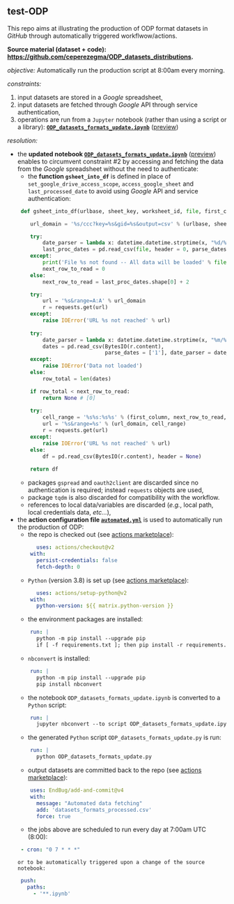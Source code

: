 ## test-ODP

This repo aims at illustrating the production of ODP format datasets in _GitHub_ through automatically triggered workflwow/actions.

**Source material (dataset + code): https://github.com/ceperezegma/ODP_datasets_distributions.**

_objective:_ Automatically run the production script at 8:00am every morning.

_constraints:_
1. input datasets are stored in a _Google_ spreadsheet,
2. input datasets are fetched through _Google_ API through service authentication,
3. operations are run from a `Jupyter` notebook (rather than using a script or a library): **[`ODP_datasets_formats_update.ipynb`](https://github.com/ceperezegma/ODP_datasets_distributions/blob/main/ODP_datasets_formats_update.ipynb)** ([preview](https://nbviewer.jupyter.org/github/ceperezegma/ODP_datasets_distributions/blob/main/ODP_datasets_formats_update.ipynb))

_resolution:_
* the **updated notebook [`ODP_datasets_formats_update.ipynb`](./ODP_datasets_formats_update.ipynb)** ([preview](https://nbviewer.jupyter.org/github/gjacopo/test-ODP/blob/main/ODP_datasets_formats_update.ipynb)) enables to circumvent constraint \#2 by accessing and fetching the data from the _Google_ spreadsheet without the need to authenticate:
  * the **function `gsheet_into_df`** is defined in place of `set_google_drive_access_scope`, `access_google_sheet` and `last_processed_date` to avoid using _Google_ API and service authentication:
  ```python
   def gsheet_into_df(urlbase, sheet_key, worksheet_id, file, first_column, last_column):

      url_domain = '%s/ccc?key=%s&gid=%s&output=csv' % (urlbase, sheet_key, worksheet_id)

      try:
          date_parser = lambda x: datetime.datetime.strptime(x, "%d/%m/%Y")
          last_proc_dates = pd.read_csv(file, header = 0, parse_dates = [0], date_parser = date_parser)
      except:
          print('File %s not found -- All data will be loaded' % file)
          next_row_to_read = 0
      else:
          next_row_to_read = last_proc_dates.shape[0] + 2

      try:
          url = '%s&range=A:A' % url_domain
          r = requests.get(url)
      except:
          raise IOError('URL %s not reached' % url)
        
      try:
          date_parser = lambda x: datetime.datetime.strptime(x, "%m/%d/%Y %H:%M:%S")
          dates = pd.read_csv(BytesIO(r.content), 
                              parse_dates = ['1'], date_parser = date_parser) 
      except:
          raise IOError('Data not loaded')
      else:
          row_total = len(dates)

      if row_total < next_row_to_read:  
          return None # [0]     
    
      try:
          cell_range = '%s%s:%s%s' % (first_column, next_row_to_read, last_column, row_total)
          url = '%s&range=%s' % (url_domain, cell_range)
          r = requests.get(url)
      except:
          raise IOError('URL %s not reached' % url)
      else:
          df = pd.read_csv(BytesIO(r.content), header = None) 
        
      return df
  ```
  * packages `gspread` and `oauth2client` are discarded since no authentication is required; instead `requests` objects are used,
  * package `tqdm` is also discarded for compatibility with the workflow.
  * references to local data/variables are discarded (*e.g.*, local path, local credentials data, *etc...*),
* the **action configuration file [`automated.yml`](.github/workflows/automated.yml)** is used to automatically run the production of ODP:
  * the repo is checked out (see [actions marketplace](https://github.com/actions/checkout)):
  ```yaml
        uses: actions/checkout@v2 
      with:
        persist-credentials: false
        fetch-depth: 0
  ```
  * `Python` (version 3.8) is set up (see [actions marketplace](https://github.com/actions/setup-python)):
  ```yaml
        uses: actions/setup-python@v2 
      with:
        python-version: ${{ matrix.python-version }}
  ```
  * the environment packages are installed:
  ```yaml
      run: |
        python -m pip install --upgrade pip
        if [ -f requirements.txt ]; then pip install -r requirements.txt; fi
  ```
  * `nbconvert` is installed:
  ```yaml
      run: |
        python -m pip install --upgrade pip
        pip install nbconvert
  ```
  * the notebook `ODP_datasets_formats_update.ipynb` is converted to a `Python` script:
  ```yaml
      run: |
        jupyter nbconvert --to script ODP_datasets_formats_update.ipynb
  ```
  * the generated `Python` script `ODP_datasets_formats_update.py` is run:
  ```yaml
      run: |
        python ODP_datasets_formats_update.py
  ```
  * output datasets are committed back to the repo (see [actions marketplace](https://github.com/EndBug/add-and-commit)):
  ```yaml
      uses: EndBug/add-and-commit@v4
      with:
        message: "Automated data fetching"
        add: 'datasets_formats_processed.csv' 
        force: true
  ```
  * the jobs above are scheduled to run every day at 7:00am UTC (8:00):
  ```yaml
   - cron: "0 7 * * *"
  ``` 
      or to be automatically triggered upon a change of the source notebook:
  ```yaml
   push:
     paths:
       - '**.ipynb'
  ```
